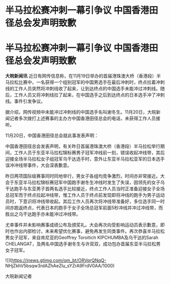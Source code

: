 # 半马拉松赛冲刺一幕引争议 中国香港田径总会发声明致歉

# 半马拉松赛冲刺一幕引争议 中国香港田径总会发声明致歉

**大皖新闻讯**
近日有网传信息称，在11月19日举办的首届港珠澳大桥（香港段）半马拉松比赛中，一名获得一个组别冠军的中国男选手在最后冲刺时，终点拉着冲刺线的工作人员突然将冲刺线收了起来，让到达终点的中国选手未能冲过冲刺线。随后，工作人员又将冲刺线拉了起来，在中国选手之后到达终点的日本选手冲了冲刺线。事件引发争议。

据介绍，网传视频中未能冲过冲刺线的中国选手名叫谢冬生。11月20日，大皖新闻记者多次拨打上述赛事的主办方中国香港田径总会的电话，未获得工作人员接听。

11月20日，中国香港田径总会就此事发表声明：

中国香港田径总会发表声明，有关昨日首届港珠澳大桥（香港段）半马拉松举行期间，工作人员于东亚半马拉松锦标赛男子冠军冲线前一刻，错误收起冲线带，其后迎接全场半马拉松女子组冠军乌干达选手时，意外让东亚半马拉松亚军的日本选手误冲冲线带事件，大会深表歉意。

昨日两项国际级赛事同时同地举行，男女子各组均竞争激烈，时间亦非常接近。大会于东亚半马拉松锦标赛冠军中国跑手谢冬生冲线时发生了失误，因领先的女子乌干达跑手与东亚男子首两名选手比较接近，终点工作人员当时正准备迎接女子全场总冠军而于终点拉起冲线带，惟工作人员于终点前发现即将冲线的跑手为男子运动员时，下意识将冲线带收起。其后工作人员再次将冲线带准备好，多位选手同一时间亦跑返终点，代表日本的跑手于女子全场总冠军前面5秒冲线并冲过冲线带，而胜出之乌干达跑手亦未能冲过冲线带。

尤幸事件并未影响赛事成绩公布及颁奖礼。大会再次向受影响运动员表示歉意，即时也作出内部检讨，未来希望优化赛事，避免再发生同类事件。再次恭喜半马拉松男女子冠军，来自肯尼亚的Geoffrey
Toroitich KIPCHUMBA及乌干达的Sarah CHELANGAT，及两名中国选手谢冬生与许双双，成功包办首届东亚半马拉松男女子冠军。

![](https://inews.gtimg.com/om_bt/ORVqrQNqQ-
NHjZkhV5bsqw3rdAZhAeZlu_sYZrA9FrdV0AA/1000)

大皖新闻记者

